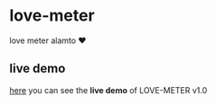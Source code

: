 ﻿# love-meter

love meter alamto ♥️

## live demo
[here](https://www.alamto.com/tools/love-calculator) you can see the **live demo** of LOVE-METER v1.0
